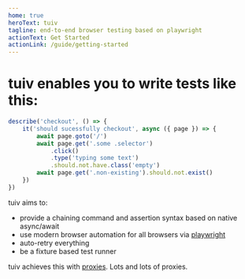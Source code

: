 ```yaml
---
home: true
heroText: tuiv
tagline: end-to-end browser testing based on playwright
actionText: Get Started
actionLink: /guide/getting-started
---
```


# tuiv enables you to write tests like this:

```js
describe('checkout', () => {
	it('should sucessfully checkout', async ({ page }) => {
		await page.goto('/')
		await page.get('.some .selector')
			.click()
			.type('typing some text')
			.should.not.have.class('empty')
		await page.get('.non-existing').should.not.exist()
	})
})
```

tuiv aims to:

- provide a chaining command and assertion syntax based on native async/await
- use modern browser automation for all browsers via [playwright](https://playwright.dev/)
- auto-retry everything
- be a fixture based test runner

tuiv achieves this with [proxies](https://developer.mozilla.org/en-US/docs/Web/JavaScript/Reference/Global_Objects/Proxy). Lots and lots of proxies.
